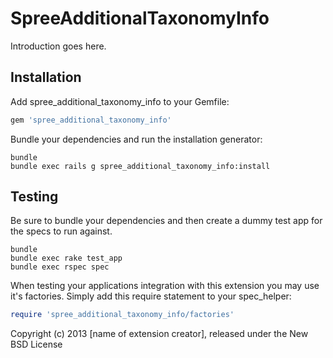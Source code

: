 SpreeAdditionalTaxonomyInfo
===========================

Introduction goes here.

Installation
------------

Add spree_additional_taxonomy_info to your Gemfile:

```ruby
gem 'spree_additional_taxonomy_info'
```

Bundle your dependencies and run the installation generator:

```shell
bundle
bundle exec rails g spree_additional_taxonomy_info:install
```

Testing
-------

Be sure to bundle your dependencies and then create a dummy test app for the specs to run against.

```shell
bundle
bundle exec rake test_app
bundle exec rspec spec
```

When testing your applications integration with this extension you may use it's factories.
Simply add this require statement to your spec_helper:

```ruby
require 'spree_additional_taxonomy_info/factories'
```

Copyright (c) 2013 [name of extension creator], released under the New BSD License
